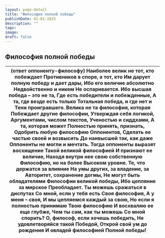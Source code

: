 ```yaml
---
layout: page-detail
title: "Философия полной победы"
publishDate: 01-01-2025
description: ""
tags:
image:
draft: false
---
```


## Философия полной победы
| (ответ оппоненту-философу) Наиболее велик не тот, кто побеждает  Противников в споре, а тот, кто  Им дарует полную победу и дает дары,  Ибо его величие абсолютно  Недвойственно и никем  Не оспаривается.  Ибо высшая победа – это не та,  Где есть победители и побежденные,  А та, где везде есть только  Тотальная победа, и где нет и  Тени проигравшего.  Велика не та философия, которая  Побеждает другие философии,  Утверждая себя логикой,  Аргументами, числом текстов,  Ученостью и сиддхами,  А та, которая может  Полностью принять, признать,  Одобрить любую философию  Оппонентов,  Сделать ее частью своей и возвысить  До наивысшей так, как даже  Оппоненты не могли и мечтать.  Тогда оппоненты выразят восхищение  Такой великой философией  И признают ее величие,  Находя внутри нее свою собственную  Философию, но на более  Высоком уровне.  Те, что держатся за влияние  На умы других, за владение, за  Авторитет, сохранение догмы,  Не могут быть обладателями  Философии великой победы,  Ибо цепляние за мирское  Преобладает.  Ты можешь сражаться в диспутах  Со мной, если у тебя есть  Своя философия,  А у меня – своя,  И мы цепляемся каждый за свою,  Но если я полностью принимаю  Твою философию  И восхваляю ее еще глубже,  Чем ты сам, как ты можешь Со мной спорить?  О, философ, если хочешь победить, Не удовлетворяйся такой  Победой,  Открой свой ум до рождения  И овладей философией  Полной победы! |
| ----------------------------------------------------------------------------------------------------------------------------------------------------------------------------------------------------------------------------------------------------------------------------------------------------------------------------------------------------------------------------------------------------------------------------------------------------------------------------------------------------------------------------------------------------------------------------------------------------------------------------------------------------------------------------------------------------------------------------------------------------------------------------------------------------------------------------------------------------------------------------------------------------------------------------------------------------------------------------------------------------------------------------------------------------------------------------------------------------------------------------------------------------------------------------------------------------------------------------------------------------------------------------------------------------------------------------------------------------------------------------------------------------------------------------------------------------------- |
  
  
